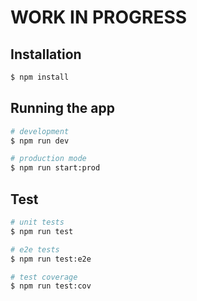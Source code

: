 # WORK IN PROGRESS

## Installation

```bash
$ npm install
```

## Running the app

```bash
# development
$ npm run dev

# production mode
$ npm run start:prod
```

## Test

```bash
# unit tests
$ npm run test

# e2e tests
$ npm run test:e2e

# test coverage
$ npm run test:cov
```
